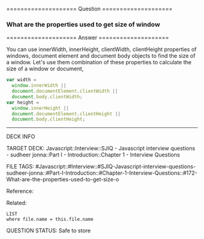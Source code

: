 ==================== Question ====================  

### What are the properties used to get size of window  

==================== Answer ====================  

You can use innerWidth, innerHeight, clientWidth, clientHeight properties of
windows, document element and document body objects to find the size of a
window. Let's use them combination of these properties to calculate the size of
a window or document,

```javascript
var width =
  window.innerWidth ||
  document.documentElement.clientWidth ||
  document.body.clientWidth;
var height =
  window.innerHeight ||
  document.documentElement.clientHeight ||
  document.body.clientHeight;
```

---

DECK INFO

TARGET DECK: Javascript::Interview::SJIQ - Javascript interview questions -
sudheer jonna::Part I - Introduction::Chapter 1 - Interview Questions

FILE TAGS:
#Javascript::#Interview::#SJIQ-Javascript-interview-questions-sudheer-jonna::#Part-I-Introduction::#Chapter-1-Interview-Questions::#172-What-are-the-properties-used-to-get-size-o

Reference:

Related:

```dataview
LIST
where file.name = this.file.name
```

QUESTION STATUS: Safe to store
